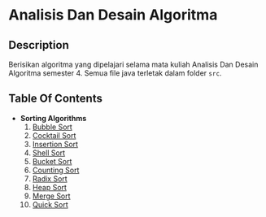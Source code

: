 # Analisis Dan Desain Algoritma

## Description

Berisikan algoritma yang dipelajari selama mata kuliah Analisis Dan Desain Algoritma semester 4.
Semua file java terletak dalam folder `src`.

## Table Of Contents

- **Sorting Algorithms**
  1. [Bubble Sort](https://www.geeksforgeeks.org/bubble-sort/)
  2. [Cocktail Sort](https://www.geeksforgeeks.org/cocktail-sort/)
  3. [Insertion Sort](https://www.geeksforgeeks.org/insertion-sort/)
  4. [Shell Sort](https://www.geeksforgeeks.org/shellsort/?ref=shm)
  5. [Bucket Sort](https://www.geeksforgeeks.org/bucket-sort-2/)
  6. [Counting Sort](https://www.geeksforgeeks.org/counting-sort/)
  7. [Radix Sort](https://www.geeksforgeeks.org/radix-sort/)
  8. [Heap Sort](https://www.geeksforgeeks.org/heap-sort/)
  9. [Merge Sort](https://www.geeksforgeeks.org/merge-sort/)
  10. [Quick Sort](https://www.geeksforgeeks.org/quick-sort/)
